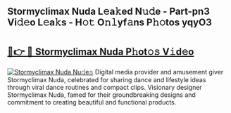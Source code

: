 ## Stormyclimax Nuda L𝚎a𝚔ed N𝚞𝚍e - Part-pn3 Vi𝚍𝚎o L𝚎a𝚔s - H𝚘𝚝 O𝚗𝚕yf𝚊ns P𝚑𝚘tos yqyO3

# <h2><a href="http://kf60mdf.oniu.top/?m=Stormyclimax+Nuda">🔗👉 🔴 Stormyclimax Nuda P𝚑ot𝚘𝚜 V𝚒d𝚎o</a></h2>

[![Stormyclimax Nuda Nu𝚍e𝚜](https://i.imgur.com/0qMVB7G.gif)](http://kf60mdf.oniu.top/?m=Stormyclimax+Nuda)
Digital media provider and amusement giver Stormyclimax Nuda, celebrated for sharing dance and lifestyle ideas through viral dance routines and compact clips. Visionary designer Stormyclimax Nuda, famed for their groundbreaking designs and commitment to creating beautiful and functional products.  
